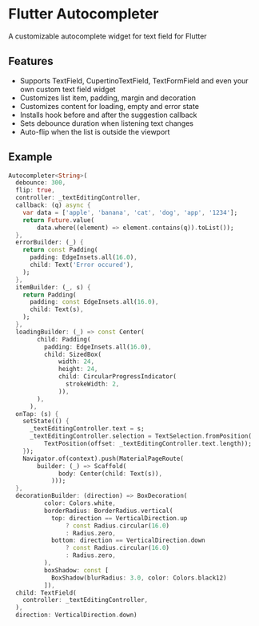 # Flutter Autocompleter

A customizable autocomplete widget for text field for Flutter

## Features
* Supports TextField, CupertinoTextField, TextFormField and even your own custom text field widget
* Customizes list item, padding, margin and decoration
* Customizes content for loading, empty and error state
* Installs hook before and after the suggestion callback
* Sets debounce duration when listening text changes
* Auto-flip when the list is outside the viewport

## Example
```dart
Autocompleter<String>(
  debounce: 300,
  flip: true,
  controller: _textEditingController,
  callback: (q) async {
    var data = ['apple', 'banana', 'cat', 'dog', 'app', '1234'];
    return Future.value(
        data.where((element) => element.contains(q)).toList());
  },
  errorBuilder: (_) {
    return const Padding(
      padding: EdgeInsets.all(16.0),
      child: Text('Error occured'),
    );
  },
  itemBuilder: (_, s) {
    return Padding(
      padding: const EdgeInsets.all(16.0),
      child: Text(s),
    );
  },
  loadingBuilder: (_) => const Center(
        child: Padding(
          padding: EdgeInsets.all(16.0),
          child: SizedBox(
              width: 24,
              height: 24,
              child: CircularProgressIndicator(
                strokeWidth: 2,
              )),
        ),
      ),
  onTap: (s) {
    setState(() {
      _textEditingController.text = s;
      _textEditingController.selection = TextSelection.fromPosition(
          TextPosition(offset: _textEditingController.text.length));
    });
    Navigator.of(context).push(MaterialPageRoute(
        builder: (_) => Scaffold(
              body: Center(child: Text(s)),
            )));
  },
  decorationBuilder: (direction) => BoxDecoration(
          color: Colors.white,
          borderRadius: BorderRadius.vertical(
            top: direction == VerticalDirection.up
                ? const Radius.circular(16.0)
                : Radius.zero,
            bottom: direction == VerticalDirection.down
                ? const Radius.circular(16.0)
                : Radius.zero,
          ),
          boxShadow: const [
            BoxShadow(blurRadius: 3.0, color: Colors.black12)
          ]),
  child: TextField(
    controller: _textEditingController,
  ),
  direction: VerticalDirection.down)
```